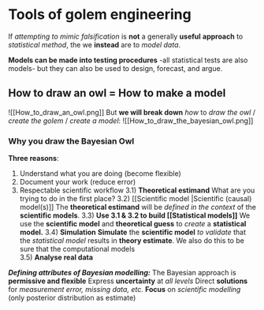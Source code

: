 # Tools of golem engineering
If *attempting to mimic falsification* is **not** a generally **useful** **approach** to *statistical method*, the we **instead** are to *model data*.

**Models can be made into testing procedures**
-all statistical tests are also models- 
but they can also be used to design, forecast, and argue.

## How to draw an owl = How to make a model
![[How_to_draw_an_owl.png]]
But **we will break down** *how* to *draw the owl* / *create the golem* / *create a model*:
![[How_to_draw_the_bayesian_owl.png]]
### Why you draw the Bayesian Owl
**Three reasons**:
1) Understand what you are doing (become flexible)
2) Document your work (reduce error)
3) Respectable scientific workflow 
	3.1) **Theoretical estimand** 
		What are you trying to do in the first place?
	3.2) [[Scientific model |Scientific (causal) model(s)]]
		The **theoretical estimand** will be *defined in the context* of the **scientific models**.
	3.3) **Use 3.1 & 3.2 to build [[Statistical models]]**
		We use the **scientific model** and **theoretical guess** to *create* a **statistical model.**
	3.4)  **Simulation**
		**Simulate** the **scientific model** *to validate* that the *statistical model* results in **theory estimate**.
		We also do this to be sure that the computational models  
	3.5) **Analyse real data**

***Defining attributes of Bayesian modelling:***
The Bayesian approach is **permissive and flexible**
Express **uncertainty** at *all levels*
Direct **solutions** for *measurement error, missing data, etc.*
**Focus** on *scientific modelling* (only posterior distribution as estimate)

